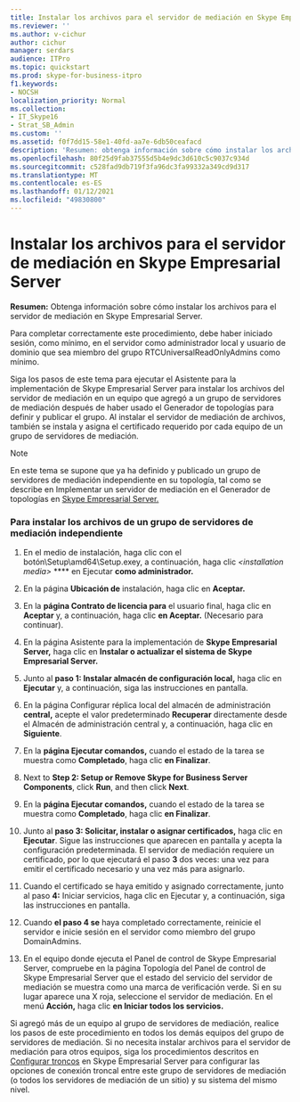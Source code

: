 ```yaml
---
title: Instalar los archivos para el servidor de mediación en Skype Empresarial Server
ms.reviewer: ''
ms.author: v-cichur
author: cichur
manager: serdars
audience: ITPro
ms.topic: quickstart
ms.prod: skype-for-business-itpro
f1.keywords:
- NOCSH
localization_priority: Normal
ms.collection:
- IT_Skype16
- Strat_SB_Admin
ms.custom: ''
ms.assetid: f0f7dd15-58e1-40fd-aa7e-6db50ceafacd
description: 'Resumen: obtenga información sobre cómo instalar los archivos del servidor de mediación en Skype Empresarial Server.'
ms.openlocfilehash: 80f25d9fab37555d5b4e9dc3d610c5c9037c934d
ms.sourcegitcommit: c528fad9db719f3fa96dc3fa99332a349cd9d317
ms.translationtype: MT
ms.contentlocale: es-ES
ms.lasthandoff: 01/12/2021
ms.locfileid: "49830800"
---
```

# <a name="install-the-files-for-mediation-server-in-skype-for-business-server"></a>Instalar los archivos para el servidor de mediación en Skype Empresarial Server
 
**Resumen:** Obtenga información sobre cómo instalar los archivos para el servidor de mediación en Skype Empresarial Server.
  
Para completar correctamente este procedimiento, debe haber iniciado sesión, como mínimo, en el servidor como administrador local y usuario de dominio que sea miembro del grupo RTCUniversalReadOnlyAdmins como mínimo.
  
Siga los pasos de este tema para ejecutar el Asistente para la implementación de Skype Empresarial Server para instalar los archivos del servidor de mediación en un equipo que agregó a un grupo de servidores de mediación después de haber usado el Generador de topologías para definir y publicar el grupo. Al instalar el servidor de mediación de archivos, también se instala y asigna el certificado requerido por cada equipo de un grupo de servidores de mediación. 
  
> [!NOTE]
> En este tema se supone que ya ha definido y publicado un grupo de servidores de mediación independiente en su topología, tal como se describe en Implementar un servidor de mediación en el Generador de topologías en [Skype Empresarial Server.](deploy-a-mediation-server.md) 
  
### <a name="to-install-the-files-for-a-stand-alone-mediation-server-pool"></a>Para instalar los archivos de un grupo de servidores de mediación independiente

1. En el medio de instalación, haga clic con el botón\Setup\amd64\Setup.exey, a continuación, haga clic _\<installation media\>_ **** en Ejecutar **como administrador.**
    
2. En la página **Ubicación de** instalación, haga clic en **Aceptar.**
    
3. En la **página Contrato de licencia para** el usuario final, haga clic en **Aceptar** y, a continuación, haga clic **en Aceptar.** (Necesario para continuar).
    
4. En la página Asistente para la implementación de **Skype Empresarial Server,** haga clic en **Instalar o actualizar el sistema de Skype Empresarial Server.**
    
5. Junto al **paso 1: Instalar almacén de configuración local,** haga clic en **Ejecutar** y, a continuación, siga las instrucciones en pantalla.
    
6. En la página Configurar réplica local del almacén de administración **central,** acepte el valor predeterminado **Recuperar** directamente desde el Almacén de administración central y, a continuación, haga clic en **Siguiente**.
    
7. En la **página Ejecutar comandos,** cuando el estado de la tarea se muestra como **Completado**, haga clic **en Finalizar**.
    
8. Next to **Step 2: Setup or Remove Skype for Business Server Components**, click **Run**, and then click **Next**.
    
9. En la **página Ejecutar comandos,** cuando el estado de la tarea se muestra como **Completado**, haga clic **en Finalizar**.
    
10. Junto al **paso 3: Solicitar, instalar o asignar certificados,** haga clic en **Ejecutar**. Sigue las instrucciones que aparecen en pantalla y acepta la configuración predeterminada. El servidor de mediación requiere un certificado, por lo que ejecutará el paso **3** dos veces: una vez para emitir el certificado necesario y una vez más para asignarlo.
    
11. Cuando el certificado se haya emitido y asignado correctamente, junto al paso **4:** Iniciar servicios, haga clic en Ejecutar y, a continuación, siga las instrucciones en pantalla.
    
12. Cuando **el paso 4 se** haya completado correctamente, reinicie el servidor e inicie sesión en el servidor como miembro del grupo DomainAdmins.
    
13. En el equipo donde ejecuta el Panel de control  de Skype Empresarial Server, compruebe en la página Topología del Panel de control de Skype Empresarial Server que el estado del servicio del servidor de mediación se muestra como una marca de verificación verde. Si en su lugar aparece una X roja, seleccione el servidor de mediación. En el menú **Acción,** haga clic **en Iniciar todos los servicios.** 
    
Si agregó más de un equipo al grupo de servidores de mediación, realice los pasos de este procedimiento en todos los demás equipos del grupo de servidores de mediación. Si no necesita instalar archivos para el servidor de mediación para otros equipos, siga los procedimientos descritos en [Configurar troncos](configure-trunks.md) en Skype Empresarial Server para configurar las opciones de conexión troncal entre este grupo de servidores de mediación (o todos los servidores de mediación de un sitio) y su sistema del mismo nivel.


